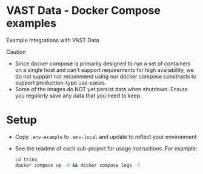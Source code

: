 # VAST Data - Docker Compose examples

Example integrations with VAST Data

> [!CAUTION]
> - Since docker compose is primarily designed to run a set of containers on a single host and can't support requirements for high availability, we do not support nor recommend using our docker compose constructs to support production-type use-cases. 
> - Some of the images do NOT yet persist data when shutdown.  Ensure you regularly save any data that you need to keep.

# Setup

- Copy `.env-example` to `.env-local` and update to reflect your environment
- See the readme of each sub-project for usage instructions.  For example:
 
  ```bash
  cd trino
  docker compose up -d && docker compose logs -f
  ```
